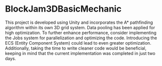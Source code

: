 # BlockJam3DBasicMechanic

This project is developed using Unity and incorporates the A* pathfinding algorithm within its own 3D grid system. Data pooling has been applied for high optimization. To further enhance performance, consider implementing the Jobs system for parallelization and optimizing the code. Introducing the ECS (Entity Component System) could lead to even greater optimization. Additionally, taking the time to write cleaner code would be beneficial, keeping in mind that the current implementation was completed in just two days.
